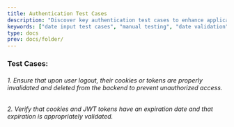```yaml
---
title: Authentication Test Cases
description: "Discover key authentication test cases to enhance application security. Learn to validate login processes, ensure password strength, and implement multi-factor authentication for a comprehensive security strategy."
keywords: ["date input test cases", "manual testing", "date validation", "test cases for dates"]
type: docs
prev: docs/folder/
---
```



### Test Cases:

###### 1. Ensure that upon user logout, their cookies or tokens are properly invalidated and deleted from the backend to prevent unauthorized access.
###### 2. Verify that cookies and JWT tokens have an expiration date and that expiration is appropriately validated.